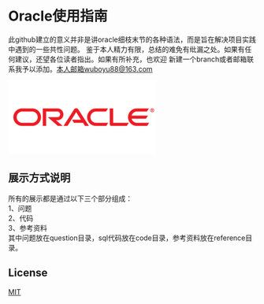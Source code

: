 # Oracle使用指南

此github建立的意义并非是讲oracle细枝末节的各种语法，而是旨在解决项目实践中遇到的一些共性问题。
鉴于本人精力有限，总结的难免有纰漏之处。如果有任何建议，还望各位读者指出。如果有所补充，也欢迎
新建一个branch或者邮箱联系我予以添加。本人邮箱wuboyu88@163.com

![oracle_logo](./image/oracle_logo.png)

## 展示方式说明
所有的展示都是通过以下三个部分组成：<br />
   1、问题 <br />
   2、代码 <br />
   3、参考资料 <br />
其中问题放在question目录，sql代码放在code目录，参考资料放在reference目录。

## License
[MIT](https://choosealicense.com/licenses/mit/)
